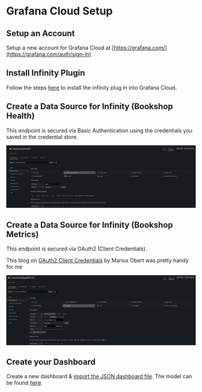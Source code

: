 # Grafana Cloud Setup

## Setup an Account
Setup a new account for Grafana Cloud at [https://grafana.com/](https://grafana.com/auth/sign-in)

## Install Infinity Plugin
Follow the steps [here](https://grafana.com/docs/grafana/latest/administration/plugin-management/#install-a-plugin) to install the infinity plug in into Grafana Cloud.

## Create a Data Source for Infinity (Bookshop Health)
This endpoint is secured via Basic Authentication using the credentials you saved in the credential store.  

<img src="BookshopHealth-DataSource.png" width="1000">

## Create a Data Source for Infinity (Bookshop Metrics)
This endpoint is secured via OAuth2 (Client Credentials).  

This blog on [OAuth2 Client Credentials](https://community.sap.com/t5/technology-blogs-by-sap/using-postman-for-api-testing-with-xsuaa/ba-p/13442516) by Marius Obert was pretty handy for me 

<img src="BookshopAppMetrics-DataSource.png" width="1000">

## Create your Dashboard
Create a new dashboard & [import the JSON dashboard file](https://grafana.com/docs/grafana/latest/dashboards/build-dashboards/import-dashboards). The model can be found [here](grafanamodel.json)

